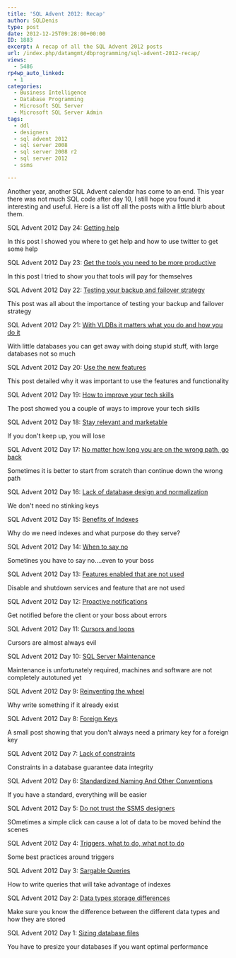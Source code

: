 ```yaml
---
title: 'SQL Advent 2012: Recap'
author: SQLDenis
type: post
date: 2012-12-25T09:28:00+00:00
ID: 1883
excerpt: A recap of all the SQL Advent 2012 posts
url: /index.php/datamgmt/dbprogramming/sql-advent-2012-recap/
views:
  - 5486
rp4wp_auto_linked:
  - 1
categories:
  - Business Intelligence
  - Database Programming
  - Microsoft SQL Server
  - Microsoft SQL Server Admin
tags:
  - ddl
  - designers
  - sql advent 2012
  - sql server 2008
  - sql server 2008 r2
  - sql server 2012
  - ssms

---
```

Another year, another SQL Advent calendar has come to an end. This year there was not much SQL code after day 10, I still hope you found it interesting and useful. Here is a list off all the posts with a little blurb about them.

SQL Advent 2012 Day 24: [Getting help][1]
  
In this post I showed you where to get help and how to use twitter to get some help

SQL Advent 2012 Day 23: [Get the tools you need to be more productive][2]
  
In this post I tried to show you that tools will pay for themselves

SQL Advent 2012 Day 22: [Testing your backup and failover strategy][3]
  
This post was all about the importance of testing your backup and failover strategy

SQL Advent 2012 Day 21: [With VLDBs it matters what you do and how you do it][4]
  
With little databases you can get away with doing stupid stuff, with large databases not so much

SQL Advent 2012 Day 20: [Use the new features][5]
  
This post detailed why it was important to use the features and functionality

SQL Advent 2012 Day 19: [How to improve your tech skills][6]
  
The post showed you a couple of ways to improve your tech skills

SQL Advent 2012 Day 18: [Stay relevant and marketable][7]
  
If you don't keep up, you will lose

SQL Advent 2012 Day 17: [No matter how long you are on the wrong path, go back][8]
  
Sometimes it is better to start from scratch than continue down the wrong path

SQL Advent 2012 Day 16: [Lack of database design and normalization][9]
  
We don't need no stinking keys

SQL Advent 2012 Day 15: [Benefits of Indexes][10]
  
Why do we need indexes and what purpose do they serve?

SQL Advent 2012 Day 14: [When to say no][11]
  
Sometines you have to say no….even to your boss

SQL Advent 2012 Day 13: [Features enabled that are not used][12]
  
Disable and shutdown services and feature that are not used

SQL Advent 2012 Day 12: [Proactive notifications][13]
  
Get notified before the client or your boss about errors

SQL Advent 2012 Day 11: [Cursors and loops][14]
  
Cursors are almost always evil

SQL Advent 2012 Day 10: [SQL Server Maintenance][15]
  
Maintenance is unfortunately required, machines and software are not completely autotuned yet

SQL Advent 2012 Day 9: [Reinventing the wheel][16]
  
Why write something if it already exist

SQL Advent 2012 Day 8: [Foreign Keys][17]
  
A small post showing that you don't always need a primary key for a foreign key

SQL Advent 2012 Day 7: [Lack of constraints][18]
  
Constraints in a database guarantee data integrity

SQL Advent 2012 Day 6: [Standardized Naming And Other Conventions][19]
  
If you have a standard, everything will be easier

SQL Advent 2012 Day 5: [Do not trust the SSMS designers][20]
  
SOmetimes a simple click can cause a lot of data to be moved behind the scenes

SQL Advent 2012 Day 4: [Triggers, what to do, what not to do][21]
  
Some best practices around triggers

SQL Advent 2012 Day 3: [Sargable Queries][22]
  
How to write queries that will take advantage of indexes

SQL Advent 2012 Day 2: [Data types storage differences][23]
  
Make sure you know the difference between the different data types and how they are stored

SQL Advent 2012 Day 1: [Sizing database files][24]
  
You have to presize your databases if you want optimal performance

 [1]: /index.php/DataMgmt/DBProgramming/MSSQLServer/getting-help
 [2]: /index.php/DataMgmt/business-intelligence-1/get-the-tools-you-need
 [3]: /index.php/DataMgmt/business-intelligence-1/testing-your-backup-and-failover
 [4]: /index.php/DataMgmt/DBAdmin/MSSQLServerAdmin/with-vldbs-it-matters-what
 [5]: /index.php/DataMgmt/business-intelligence-1/use-the-new-features
 [6]: /index.php/DataMgmt/DBProgramming/how-to-improve-your-tech
 [7]: /index.php/DataMgmt/DBAdmin/MSSQLServerAdmin/stay-relevant-and-marketable
 [8]: /index.php/DataMgmt/business-intelligence-1/no-matter-how-long-you
 [9]: /index.php/DataMgmt/DataDesign/lack-of-database-design-and
 [10]: /index.php/DataMgmt/DBAdmin/MSSQLServerAdmin/benefits-of-indexes
 [11]: /index.php/DataMgmt/business-intelligence-1/when-to-say-no
 [12]: /index.php/DataMgmt/DBAdmin/MSSQLServerAdmin/features-enabled-that-are-not
 [13]: /index.php/DataMgmt/DBAdmin/MSSQLServerAdmin/proactive-notifications
 [14]: /index.php/DataMgmt/DBProgramming/MSSQLServer/cursors-and-loops
 [15]: /index.php/DataMgmt/business-intelligence-1/sql-server-maintenance
 [16]: /index.php/DataMgmt/DBProgramming/MSSQLServer/sql-advent-2012-day-10
 [17]: /index.php/DataMgmt/DBProgramming/MSSQLServer/foreign-keys
 [18]: /index.php/DataMgmt/DBAdmin/MSSQLServerAdmin/lack-of-constraints
 [19]: /index.php/DataMgmt/DBProgramming/standardized-naming-and-other-conventions
 [20]: /index.php/DataMgmt/DBAdmin/MSSQLServerAdmin/do-not-trust-the-ssms
 [21]: /index.php/DataMgmt/DBProgramming/triggers-what-to-do-what
 [22]: /index.php/DataMgmt/DBProgramming/sargable-queries
 [23]: /index.php/DataMgmt/DBProgramming/data-types/index.php/DataMgmt/DBProgramming/data-types
 [24]: /index.php/DataMgmt/DBAdmin/MSSQLServerAdmin/sizing-database-files